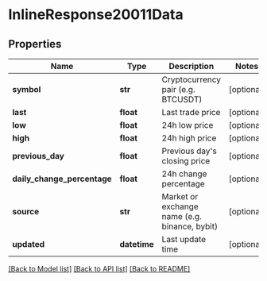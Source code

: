 # InlineResponse20011Data

## Properties
Name | Type | Description | Notes
------------ | ------------- | ------------- | -------------
**symbol** | **str** | Cryptocurrency pair (e.g. BTCUSDT) | [optional] 
**last** | **float** | Last trade price | [optional] 
**low** | **float** | 24h low price | [optional] 
**high** | **float** | 24h high price | [optional] 
**previous_day** | **float** | Previous day&#x27;s closing price | [optional] 
**daily_change_percentage** | **float** | 24h change percentage | [optional] 
**source** | **str** | Market or exchange name (e.g. binance, bybit) | [optional] 
**updated** | **datetime** | Last update time | [optional] 

[[Back to Model list]](../README.md#documentation-for-models) [[Back to API list]](../README.md#documentation-for-api-endpoints) [[Back to README]](../README.md)

